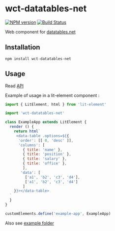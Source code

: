 # wct-datatables-net
[![NPM version](https://img.shields.io/npm/v/wct-datatables-net.svg)](http://npmjs.com/package/wct-datatables-net)
[![Build Status](https://img.shields.io/circleci/project/rom1504/wct-datatables-net/master.svg)](https://circleci.com/gh/rom1504/wct-datatables-net)

Web component for [datatables.net](https://datatables.net)

## Installation

`npm install wct-datatables-net`

## Usage

Read [API](doc/API.md)

Example of usage in a lit-element component :

```js
import { LitElement, html } from 'lit-element'

import 'wct-datatables-net'

class ExampleApp extends LitElement {
  render () {
    return html`
     <data-table .options=${{
      'order': [[ 0, 'desc' ]],
      'columns': [
        { title: 'name' },
        { title: 'position' },
        { title: 'salary' },
        { title: 'office' },
        ],
       'data': [
         ['a1', 'b2', 'c3', 'd4'],
         ['a1', 'b2', 'c3', 'd4']
        ] 
    }}></data-table>
  `
  }
}

customElements.define('example-app', ExampleApp)
```

Also see [example folder](example/)
